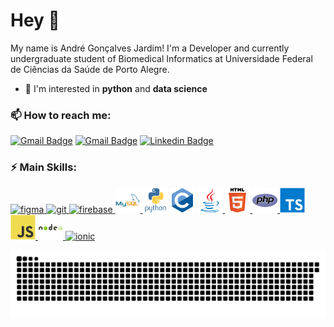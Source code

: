 <!--

Here are some ideas to get you started:

- 🔭 I’m currently working on ...
- 🌱 I’m currently learning ...
- 👯 I’m looking to collaborate on ...
- 🤔 I’m looking for help with ...
- 💬 Ask me about ...
- 📫 How to reach me: ...
- 😄 Pronouns: ...
- ⚡ Fun fact: ...

<img src="https://www.vectorlogo.zone/logos/figma/figma-icon.svg" alt="figma" width="40" height="40"/>
-->
<h1>Hey 👋</h1>

My name is André Gonçalves Jardim! I'm a Developer and currently undergraduate student of Biomedical Informatics at Universidade Federal de Ciências da Saúde de Porto Alegre.

-  🔭 I'm interested in **python** and **data science**

<h3 align="left">📫 How to reach me:</h3>

[![Gmail Badge](https://img.shields.io/badge/-andre.goncalves.jardim@gmail.com%20-c14438?style=flat-square&logo=Gmail&logoColor=white&link=mailto:andre.goncalves.jardim@gmail.com)](mailto:andre.goncalves.jardim@gmail.com)
[![Gmail Badge](https://img.shields.io/badge/-andrej@ufcspa.edu.br%20-c14438?style=flat-square&logo=Gmail&logoColor=white&link=mailto:andrej@ufcspa.edu.br)](mailto:andrej@ufcspa.edu.br)
[![Linkedin Badge](https://img.shields.io/badge/André_Jardim-0077B5?style=flat-square&logo=linkedin&logoColor=white)](https://www.linkedin.com/in/andr%C3%A9-gon%C3%A7alves-jardim-0b6517215/)

<h3 align="left">⚡ Main Skills:</h3>
<p align="left"> 

  <!-- Figma -->
  <a href="https://www.figma.com/" target="_blank"> 
    <img src="https://www.vectorlogo.zone/logos/figma/figma-icon.svg" alt="figma" width="40" height="40"/>
  </a> 
 <!-- GIT -->
  <a href="https://git-scm.com/" target="_blank"> 
    <img src="https://www.vectorlogo.zone/logos/git-scm/git-scm-icon.svg" alt="git" width="40" height="40"/> 
  </a> 
  <!-- Firebase -->
  <a href="https://firebase.google.com/" target="_blank"> 
    <img src="https://www.vectorlogo.zone/logos/firebase/firebase-icon.svg" alt="firebase" width="40" height="40"/> 
  </a> 
  <!-- My SQL -->
  <a href="https://www.mysql.com/" target="_blank"> 
    <img src="https://raw.githubusercontent.com/devicons/devicon/master/icons/mysql/mysql-original-wordmark.svg" alt="mysql" width="40" height="40"/> 
  </a>
  <!-- PYTHON -->
  <a>
    <img src="https://raw.githubusercontent.com/devicons/devicon/master/icons/python/python-original-wordmark.svg" alt="python" width="40"/>
  </a>
  <!-- C -->
  <a>
    <img src="https://raw.githubusercontent.com/devicons/devicon/master/icons/c/c-original.svg" alt="c" width="40" height="40"/>
  </a>
  <!-- JAVA -->
  <a href="https://www.java.com" target="_blank"> 
    <img src="https://raw.githubusercontent.com/devicons/devicon/master/icons/java/java-original.svg" alt="java" width="40" height="40"/> 
  </a>
  
  <!------------------------------------------->
  <!-- HTML 5 -->
  <a href="https://www.w3.org/html/" target="_blank"> 
    <img src="https://raw.githubusercontent.com/devicons/devicon/master/icons/html5/html5-original-wordmark.svg" alt="html5" width="40" height="40"/> 
  </a> 
  <!-- PHP -->
  <a href="https://www.php.net" target="_blank"> 
    <img src="https://raw.githubusercontent.com/devicons/devicon/master/icons/php/php-original.svg" alt="php" width="40" height="40"/> 
  </a> 
  <!-- TS -->
  <a href="https://www.typescriptlang.org/" target="_blank"> 
    <img src="https://raw.githubusercontent.com/devicons/devicon/master/icons/typescript/typescript-original.svg" alt="typescript" width="40" height="40"/> 
  </a> 
  <!-- JS -->
  <a href="https://developer.mozilla.org/en-US/docs/Web/JavaScript" target="_blank"> 
    <img src="https://raw.githubusercontent.com/devicons/devicon/master/icons/javascript/javascript-original.svg" alt="javascript" width="40" height="40"/> 
  </a> 
  <!-- Node.JS -->
  <a href="https://nodejs.org" target="_blank"> 
    <img src="https://raw.githubusercontent.com/devicons/devicon/master/icons/nodejs/nodejs-original-wordmark.svg" alt="nodejs" width="40" height="40"/> 
  </a> 
  <!-- IONIC -->
  <a href="https://ionicframework.com" target="_blank"> 
    <img src="https://upload.wikimedia.org/wikipedia/commons/d/d1/Ionic_Logo.svg" alt="ionic" width="40" height="40"/> 
  </a> 
</p>

![Snake animation](https://github.com/meuplow/meuplow/blob/output/github-contribution-grid-snake.svg)

<!--<p><sup>Gif disponível em https://medium.com/@ashusingh19911082/how-to-make-a-snake-that-eats-all-of-your-github-contribution-graph-c3b9919a06fb </sup></p>-->



